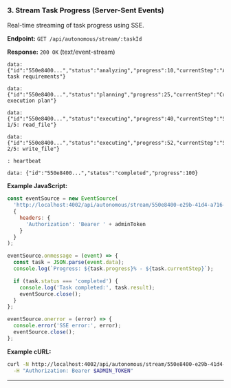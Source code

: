 ### 3. Stream Task Progress (Server-Sent Events)

Real-time streaming of task progress using SSE.

**Endpoint:** `GET /api/autonomous/stream/:taskId`

**Response:** `200 OK` (text/event-stream)

```
data: {"id":"550e8400...","status":"analyzing","progress":10,"currentStep":"Analyzing task requirements"}

data: {"id":"550e8400...","status":"planning","progress":25,"currentStep":"Creating execution plan"}

data: {"id":"550e8400...","status":"executing","progress":40,"currentStep":"Step 1/5: read_file"}

data: {"id":"550e8400...","status":"executing","progress":52,"currentStep":"Step 2/5: write_file"}

: heartbeat

data: {"id":"550e8400...","status":"completed","progress":100}
```

**Example JavaScript:**

```javascript
const eventSource = new EventSource(
  'http://localhost:4002/api/autonomous/stream/550e8400-e29b-41d4-a716-446655440000',
  {
    headers: {
      'Authorization': 'Bearer ' + adminToken
    }
  }
);

eventSource.onmessage = (event) => {
  const task = JSON.parse(event.data);
  console.log(`Progress: ${task.progress}% - ${task.currentStep}`);

  if (task.status === 'completed') {
    console.log('Task completed:', task.result);
    eventSource.close();
  }
};

eventSource.onerror = (error) => {
  console.error('SSE error:', error);
  eventSource.close();
};
```

**Example cURL:**

```bash
curl -N http://localhost:4002/api/autonomous/stream/550e8400-e29b-41d4-a716-446655440000 \
  -H "Authorization: Bearer $ADMIN_TOKEN"
```

---
